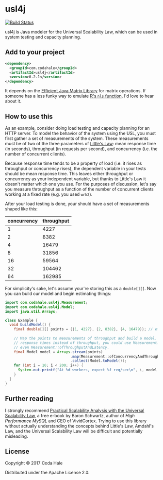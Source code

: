 # usl4j

[![Build Status](https://secure.travis-ci.org/codahale/usl4j.svg)](http://travis-ci.org/codahale/usl4j)

usl4j is Java modeler for the Universal Scalability Law, which can be used in system testing and
capacity planning.

## Add to your project

```xml
<dependency>
  <groupId>com.codahale</groupId>
  <artifactId>usl4j</artifactId>
  <version>0.2.1</version>
</dependency>
```

It depends on the [Efficient Java Matrix Library](https://github.com/lessthanoptimal/ejml) for
matrix operations. If someone has a less funky way to emulate [R's `nls`
function](https://github.com/smoeding/usl), I'd love to hear about it.

## How to use this

As an example, consider doing load testing and capacity planning for an HTTP server. To model the
behavior of the system using the USL, you must first gather a set of measurements of the system.
These measurements must be of two of the three parameters of [Little's
Law](https://en.wikipedia.org/wiki/Little%27s_law): mean response time (in seconds), throughput (in
requests per second), and concurrency (i.e. the number of concurrent clients).

Because response time tends to be a property of load (i.e. it rises as throughput or concurrency
rises), the dependent variable in your tests should be mean response time. This leaves either
throughput or concurrency as your independent variable, but thanks to Little's Law it doesn't matter
which one you use. For the purposes of discussion, let's say you measure throughput as a function of
the number of concurrent clients working at a fixed rate (e.g. you used `wrk2`).

After your load testing is done, your should have a set of measurements shaped like this:

|concurrency|throughput|
|-----------|----------|
|          1|      4227|
|          2|      8382|
|          4|     16479|
|          8|     31856|
|         16|     59564|
|         32|    104462|
|         64|    162985|

For simplicity's sake, let's assume your're storing this as a `double[][]`. Now you can build our
model and begin estimating things:

```java
import com.codahale.usl4j.Measurement;
import com.codahale.usl4j.Model;
import java.util.Arrays;

class Example {
  void buildModel() {
    final double[][] points = {{1, 4227}, {2, 8382}, {4, 16479}}; // etc.
  
    // Map the points to measurements of throughput and build a model. If you'd measured mean
    // response times instead of throughput, you could use Measurement::ofConcurrencyAndLatency or
    // even Measurement::ofThroughputAndLatency.
    final Model model = Arrays.stream(points)
                              .map(Measurement::ofConcurrencyAndThroughput)
                              .collect(Model.toModel());
    for (int i = 10; i < 200; i++) {
      System.out.printf("At %d workers, expect %f req/sec\n", i, model.throughputAtConcurrency(i));
    }
  }
}
```

## Further reading

I strongly recommend [Practical Scalability Analysis with the Universal Scalability
Law](https://www.vividcortex.com/resources/universal-scalability-law/), a free e-book by Baron
Schwartz, author of _High Performance MySQL_ and CEO of VividCortex. Trying to use this library
without actually understanding the concepts behind Little's Law, Amdahl's Law, and the Universal
Scalability Law will be difficult and potentially misleading.

## License

Copyright © 2017 Coda Hale

Distributed under the Apache License 2.0.
